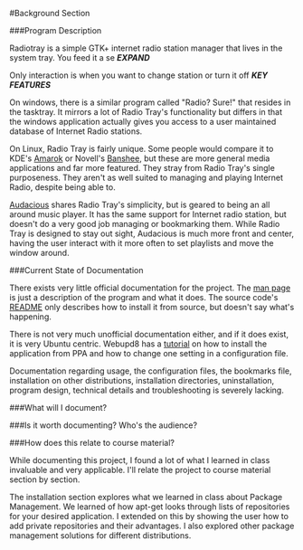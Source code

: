 #Background Section

###Program Description

Radiotray is a simple GTK+ internet radio station manager that lives in the system tray. You feed it a se ***EXPAND***

Only interaction is when you want to change station or turn it off
***KEY FEATURES***

On windows, there is a similar program called "Radio? Sure!" that resides in the tasktray. It mirrors a lot of Radio Tray's functionality but differs in that the windows application actually gives you access to a user maintained database of Internet Radio stations.

On Linux, Radio Tray is fairly unique. Some people would compare it to KDE's [Amarok](http://amarok.kde.org/) or Novell's [Banshee](http://banshee.fm/), but these are more general media applications and far more featured. They stray from Radio Tray's single purposeness. They aren't as well suited to managing and playing Internet Radio, despite being able to.

[Audacious](http://audacious-media-player.org/) shares Radio Tray's simplicity, but is geared to being an all around music player. It has the same support for Internet radio station, but doesn't do a very good job managing or bookmarking them. While Radio Tray is designed to stay out sight, Audacious is much more front and center, having the user interact with it more often to set playlists and move the window around.

###Current State of Documentation

There exists very little official documentation for the project. The [man page](http://manpages.ubuntu.com/manpages/precise/en/man1/radiotray.1.html) is just a description of the program and what it does. The source code's [README](https://bitbucket.org/carlmig/radio-tray/src) only describes how to install it from source, but doesn't say what's happening.

There is not very much unofficial documentation either, and if it does exist, it is very Ubuntu centric. Webupd8 has a [tutorial](http://www.webupd8.org/2011/04/how-to-enable-ubuntu-appindicator-for.html) on how to install the application from PPA and how to change one setting in a configuration file. 

Documentation regarding usage, the configuration files, the bookmarks file, installation on other distributions, installation directories, uninstallation, program design, technical details and troubleshooting is severely lacking. 

###What will I document?



###Is it worth documenting? Who's the audience?



###How does this relate to course material?

While documenting this project, I found a lot of what I learned in class invaluable and very applicable. I'll relate the project to course material section by section.

The installation section explores what we learned in class about Package Management. We learned of how apt-get looks through lists of repositories for your desired application. I extended on this by showing the user how to add private repositories and their advantages. I also explored other package management solutions for different distributions.
